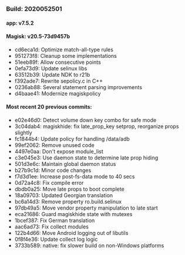 ### Build: 2020052501
#### app: v7.5.2
#### Magisk: v20.5-73d9457b

- cd6eca1d: Optimize match-all-type rules
- 951273f8: Cleanup some implementations
- 51eeb89f: Allow consecutive points
- 0efa73d9: Update selinux libs
- 63512b39: Update NDK to r21b
- f392ade7: Rewrite sepolicy.c in C++
- 0236ab88: Several statement parsing improvements
- d4baae41: Modernize magiskpolicy

#### Most recent 20 previous commits:

- e02e46d0: Detect volume down key combo for safe mode
- 3c04dab4: magiskhide: fix late_prop_key setprop, reorganize props slightly
- fc1844b4: Update policy for handling /data/adb
- 99ef2062: Remove unused code
- 4497e0aa: Don't expose module_list
- c3e045e3: Use daemon state to determine late prop hiding
- 501d3e6c: Maintain global daemon status
- b27b9c1d: Minor code changes
- f7d3d1ee: Increase post-fs-data mode to 40 secs
- 0d72a4c8: Fix compile error
- dbdb0a25: Move late props to boot complete
- 18a09703: Updated Georgian translation
- bc6a14d3: Remove property ro.build.selinux
- 97db49a5: Move vendor property manipulation to late start
- eca21686: Guard magiskhide state with mutexes
- 1bcef387: Fix German translation
- aac6ad73: Fix collect modules
- 122b4d66: Move Android logging out of libutils
- 0f8f4e36: Update collect log logic
- 3733b589: native: fix slower build on non-Windows platforms
